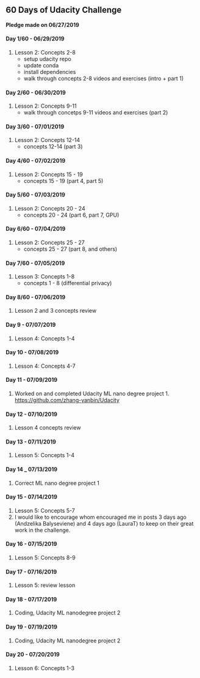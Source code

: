 ## 60 Days of Udacity Challenge

**Pledge made on 06/27/2019**

#### Day 1/60 - 06/29/2019
1. Lesson 2: Concepts 2-8
    - setup udacity repo
    - update conda
    - install dependencies
    - walk through concepts 2-8 videos and exercises (intro + part 1)


#### Day 2/60 - 06/30/2019
1. Lesson 2: Concepts 9-11
    - walk through concetps 9-11 videos and exercises (part 2)


#### Day 3/60 - 07/01/2019
1. Lesson 2: Concepts 12-14
    - concepts 12-14 (part 3)


#### Day 4/60 - 07/02/2019
1. Lesson 2: Concepts 15 - 19
    - concepts 15 - 19 (part 4, part 5)


#### Day 5/60 - 07/03/2019
1. Lesson 2: Concepts 20 - 24
    - concepts 20 - 24 (part 6, part 7, GPU)


#### Day 6/60 - 07/04/2019
1. Lesson 2: Concepts 25 - 27
    - concepts 25 - 27 (part 8, and others)


#### Day 7/60 - 07/05/2019
1. Lesson 3: Concepts 1-8
    - concepts 1 - 8 (differential privacy)


#### Day 8/60 - 07/06/2019
1. Lesson 2 and 3 concepts review


#### Day 9 - 07/07/2019
1. Lesson 4: Concepts 1-4


#### Day 10 - 07/08/2019
1. Lesson 4: Concepts 4-7


#### Day 11 - 07/09/2019
1. Worked on and completed Udacity ML nano degree project 1.
https://github.com/zhang-yanbin/Udacity


#### Day 12 - 07/10/2019
1. Lesson 4 concepts review


#### Day 13 - 07/11/2019
1. Lesson 5: Concepts 1-4


#### Day 14 _ 07/13/2019
1. Correct ML nano degree project 1


#### Day 15 - 07/14/2019
1. Lesson 5: Concepts 5-7
2. I would like to encourage whom encouraged me in posts 3 days ago (Andzelika Balyseviene) and 4 days ago (LauraT) to keep on their great work in the challenge.


#### Day 16 - 07/15/2019
1. Lesson 5: Concepts 8-9


#### Day 17 - 07/16/2019
1. Lesson 5: review lesson


#### Day 18 - 07/17/2019
1. Coding, Udacity ML nanodegree project 2


#### Day 19 - 07/19/2019
1. Coding, Udacity ML nanodegree project 2


#### Day 20 - 07/20/2019
1. Lesson 6: Concepts 1-3